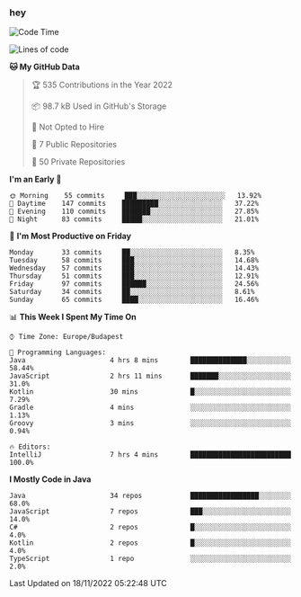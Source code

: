 ### hey

<!--START_SECTION:waka-->
![Code Time](http://img.shields.io/badge/Code%20Time-808%20hrs%2039%20mins-blue)

![Lines of code](https://img.shields.io/badge/From%20Hello%20World%20I%27ve%20Written-481%20Thousand%20lines%20of%20code-blue)

**🐱 My GitHub Data** 

> 🏆 535 Contributions in the Year 2022
 > 
> 📦 98.7 kB Used in GitHub's Storage 
 > 
> 🚫 Not Opted to Hire
 > 
> 📜 7 Public Repositories 
 > 
> 🔑 50 Private Repositories  
 > 
**I'm an Early 🐤** 

```text
🌞 Morning    55 commits     ███░░░░░░░░░░░░░░░░░░░░░░   13.92% 
🌆 Daytime    147 commits    █████████░░░░░░░░░░░░░░░░   37.22% 
🌃 Evening    110 commits    ███████░░░░░░░░░░░░░░░░░░   27.85% 
🌙 Night      83 commits     █████░░░░░░░░░░░░░░░░░░░░   21.01%

```
📅 **I'm Most Productive on Friday** 

```text
Monday       33 commits     ██░░░░░░░░░░░░░░░░░░░░░░░   8.35% 
Tuesday      58 commits     ███░░░░░░░░░░░░░░░░░░░░░░   14.68% 
Wednesday    57 commits     ███░░░░░░░░░░░░░░░░░░░░░░   14.43% 
Thursday     51 commits     ███░░░░░░░░░░░░░░░░░░░░░░   12.91% 
Friday       97 commits     ██████░░░░░░░░░░░░░░░░░░░   24.56% 
Saturday     34 commits     ██░░░░░░░░░░░░░░░░░░░░░░░   8.61% 
Sunday       65 commits     ████░░░░░░░░░░░░░░░░░░░░░   16.46%

```


📊 **This Week I Spent My Time On** 

```text
⌚︎ Time Zone: Europe/Budapest

💬 Programming Languages: 
Java                     4 hrs 8 mins        ██████████████░░░░░░░░░░░   58.44% 
JavaScript               2 hrs 11 mins       ███████░░░░░░░░░░░░░░░░░░   31.0% 
Kotlin                   30 mins             █░░░░░░░░░░░░░░░░░░░░░░░░   7.29% 
Gradle                   4 mins              ░░░░░░░░░░░░░░░░░░░░░░░░░   1.13% 
Groovy                   3 mins              ░░░░░░░░░░░░░░░░░░░░░░░░░   0.94%

🔥 Editors: 
IntelliJ                 7 hrs 4 mins        █████████████████████████   100.0%

```

**I Mostly Code in Java** 

```text
Java                     34 repos            █████████████████░░░░░░░░   68.0% 
JavaScript               7 repos             ███░░░░░░░░░░░░░░░░░░░░░░   14.0% 
C#                       2 repos             █░░░░░░░░░░░░░░░░░░░░░░░░   4.0% 
Kotlin                   2 repos             █░░░░░░░░░░░░░░░░░░░░░░░░   4.0% 
TypeScript               1 repo              ░░░░░░░░░░░░░░░░░░░░░░░░░   2.0%

```



 Last Updated on 18/11/2022 05:22:48 UTC
<!--END_SECTION:waka-->
